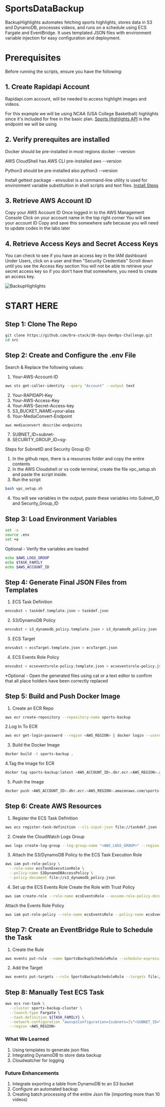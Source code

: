 # SportsDataBackup
BackupHighlights automates fetching sports highlights, stores data in S3 and DynamoDB, processes videos, and runs on a schedule using ECS Fargate and EventBridge. It uses templated JSON files with environment variable injection for easy configuration and deployment.

# Prerequisites
Before running the scripts, ensure you have the following:

## **1**. Create Rapidapi Account
Rapidapi.com account, will be needed to access highlight images and videos.

For this example we will be using NCAA (USA College Basketball) highlights since it's included for free in the basic plan.
[Sports Highlights API](https://rapidapi.com/highlightly-api-highlightly-api-default/api/sport-highlights-api/playground/apiendpoint_16dd5813-39c6-43f0-aebe-11f891fe5149) is the endpoint we will be using 

## **2**. Verify prerequites are installed 

Docker should be pre-installed in most regions docker --version

AWS CloudShell has AWS CLI pre-installed aws --version

Python3 should be pre-installed also python3 --version

Install gettext package - envsubst is a command-line utility is used for environment variable substituition in shell scripts and text files.
[Install Steps](https://www.drupal.org/docs/8/modules/potion/how-to-install-setup-gettext)

## **3**. Retrieve AWS Account ID

Copy your AWS Account ID Once logged in to the AWS Management Console Click on your account name in the top right corner You will see your account ID Copy and save this somewhere safe because you will need to update codes in the labs later

## **4**. Retrieve Access Keys and Secret Access Keys
You can check to see if you have an access key in the IAM dashboard
Under Users, click on a user and then "Security Credentials"
Scroll down until you see the Access Key section
You will not be able to retrieve your secret access key so if you don't have that somewhere, you need to create an access key.

![BackupHighlights](https://github.com/user-attachments/assets/64014e8b-bcc6-4bf8-ad62-29188c2a0907)

# START HERE 
## **Step 1: Clone The Repo**
```bash
git clone https://github.com/Ore-stack/30-days-DevOps-Challenge.git
cd src
```

## **Step 2: Create and Configure the .env File**
Search & Replace the following values:

1. Your-AWS-Account-ID
```bash
aws sts get-caller-identity --query "Account" --output text
```
2. Your-RAPIDAPI-Key
3. Your-AWS-Access-Key
4. Your-AWS-Secret-Access-key
5. S3_BUCKET_NAME=your-alias
6. Your-MediaConvert-Endpoint
```bash
aws mediaconvert describe-endpoints
```
7. SUBNET_ID=subnet-<Your-SubnetId> 
8. SECURITY_GROUP_ID=sg-<Your-SecurityGroupId>

Steps for SubnetID and Security Group ID:
1. In the github repo, there is a resources folder and copy the entire contents
2. In the AWS Cloudshell or vs code terminal, create the file vpc_setup.sh and paste the script inside.
3. Run the script
```bash
bash vpc_setup.sh
```
4. You will see variables in the output, paste these variables into Subnet_ID and Security_Group_ID


## **Step 3: Load Environment Variables**
```bash
set -a
source .env
set +a
```
Optional - Verify the variables are loaded
```bash
echo $AWS_LOGS_GROUP
echo $TASK_FAMILY
echo $AWS_ACCOUNT_ID
```
## **Step 4: Generate Final JSON Files from Templates**
1. ECS Task Definition
```bash
envsubst < taskdef.template.json > taskdef.json
```
2. S3/DynamoDB Policy
```bash
envsubst < s3_dynamodb_policy.template.json > s3_dynamodb_policy.json
```
3. ECS Target
```bash
envsubst < ecsTarget.template.json > ecsTarget.json
```
4. ECS Events Role Policy
```bash
envsubst < ecseventsrole-policy.template.json > ecseventsrole-policy.json
```
*Optional - Open the generated files using cat or a text editor to confirm that all place holders have been correctly replaced

## **Step 5: Build and Push Docker Image**
1. Create an ECR Repo
```bash
aws ecr create-repository --repository-name sports-backup
```
2.Log In To ECR
```bash
aws ecr get-login-password --region <AWS_REGION> | docker login --username AWS --password-stdin <AWS_ACCOUNT_ID>.dkr.ecr.<AWS_REGION>.amazonaws.com
```
3. Build the Docker Image
```bash
docker build -t sports-backup .
```
4.Tag the Image for ECR
```bash
docker tag sports-backup:latest <AWS_ACCOUNT_ID>.dkr.ecr.<AWS_REGION>.amazonaws.com/sports-backup:latest
```
5. Push the Image
```bash
docker push <AWS_ACCOUNT_ID>.dkr.ecr.<AWS_REGION>.amazonaws.com/sports-backup:latest
```
## **Step 6: Create AWS Resources**
1. Register the ECS Task Definition
```bash
aws ecs register-task-definition --cli-input-json file://taskdef.json --region <AWS_REGION>
```
2. Create the CloudWatch Logs Group
```bash
aws logs create-log-group --log-group-name "<AWS_LOGS_GROUP>" --region <AWS_REGION>
```
3. Attach the S3/DynamoDB Policy to the ECS Task Execution Role
```bash
aws iam put-role-policy \
  --role-name ecsTaskExecutionRole \
  --policy-name S3DynamoDBAccessPolicy \
  --policy-document file://s3_dynamodb_policy.json
```
4. Set up the ECS Events Role
Create the Role with Trust Policy
```bash
aws iam create-role --role-name ecsEventsRole --assume-role-policy-document file://ecsEventsRole-trust.json
```
Attach the Events Role Policy
```bash
aws iam put-role-policy --role-name ecsEventsRole --policy-name ecsEventsPolicy --policy-document file://ecseventsrole-policy.json
```

## **Step 7: Create an EventBridge Rule to Schedule the Task**
1. Create the Rule
```bash
aws events put-rule --name SportsBackupScheduleRule --schedule-expression "rate(1 day)" --region <AWS_REGION>
```
2. Add the Target
```bash
aws events put-targets --rule SportsBackupScheduleRule --targets file://ecsTarget.json --region <AWS_REGION>
```
## **Step 8: Manually Test ECS Task**
```bash
aws ecs run-task \
  --cluster sports-backup-cluster \
  --launch-type Fargate \
  --task-definition ${TASK_FAMILY} \
  --network-configuration "awsvpcConfiguration={subnets=[\"<SUBNET_ID>\"],securityGroups=[\"<SECURITY_GROUP_ID>\"],assignPublicIp=\"ENABLED\"}" \
  --region <AWS_REGION>
```
### **What We Learned**
1. Using templates to generate json files
2. Integrating DynamoDB to store data backup
3. Cloudwatcher for logging

### **Future Enhancements**
1. Integrate exporting a table from DynamoDB to an S3 bucket
2. Configure an automated backup
3. Creating batch processing of the entire Json file (importing more than 10 videos)
